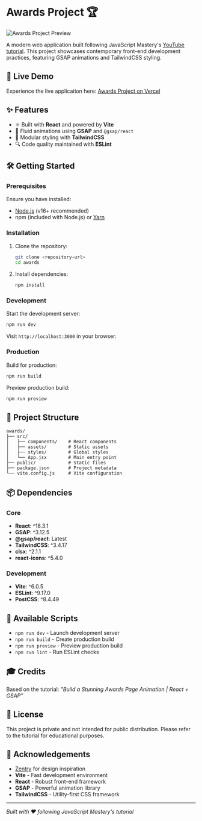 # Awards Project 🏆

![Awards Project Preview](https://drive.google.com/uc?id=14fqNjV7LgaN4AOi3fdC915WPAPJVZ-8c)

A modern web application built following JavaScript Mastery's [YouTube tutorial](https://www.youtube.com/watch?v=zA9r5zTllx4&t=7300s). This project showcases contemporary front-end development practices, featuring GSAP animations and TailwindCSS styling.

## 🚀 Live Demo

Experience the live application here: [Awards Project on Vercel](https://awwwards-kohl.vercel.app/)

## ✨ Features

- ⚛️ Built with **React** and powered by **Vite**
- 🎨 Fluid animations using **GSAP** and `@gsap/react`
- 🎯 Modular styling with **TailwindCSS**
- 🔍 Code quality maintained with **ESLint**

## 🛠️ Getting Started

### Prerequisites

Ensure you have installed:
- [Node.js](https://nodejs.org/) (v16+ recommended)
- npm (included with Node.js) or [Yarn](https://yarnpkg.com/)

### Installation

1. Clone the repository:
   ```bash
   git clone <repository-url>
   cd awards
   ```

2. Install dependencies:
   ```bash
   npm install
   ```

### Development

Start the development server:
```bash
npm run dev
```
Visit `http://localhost:3000` in your browser.

### Production

Build for production:
```bash
npm run build
```

Preview production build:
```bash
npm run preview
```

## 📁 Project Structure

```
awards/
├── src/
│   ├── components/    # React components
│   ├── assets/        # Static assets
│   ├── styles/        # Global styles
│   └── App.jsx        # Main entry point
├── public/            # Static files
├── package.json       # Project metadata
└── vite.config.js     # Vite configuration
```

## 📦 Dependencies

### Core
- **React**: ^18.3.1
- **GSAP**: ^3.12.5
- **@gsap/react**: Latest
- **TailwindCSS**: ^3.4.17
- **clsx**: ^2.1.1
- **react-icons**: ^5.4.0

### Development
- **Vite**: ^6.0.5
- **ESLint**: ^9.17.0
- **PostCSS**: ^8.4.49

## 📜 Available Scripts

- `npm run dev` - Launch development server
- `npm run build` - Create production build
- `npm run preview` - Preview production build
- `npm run lint` - Run ESLint checks

## 🎓 Credits

Based on the tutorial:
*"Build a Stunning Awards Page Animation | React + GSAP"*

## 📄 License

This project is private and not intended for public distribution. Please refer to the tutorial for educational purposes.

## 🙏 Acknowledgements

- [Zentry](https://zentry.com/) for design inspiration
- **Vite** - Fast development environment
- **React** - Robust front-end framework
- **GSAP** - Powerful animation library
- **TailwindCSS** - Utility-first CSS framework

---

*Built with ❤️ following JavaScript Mastery's tutorial*
